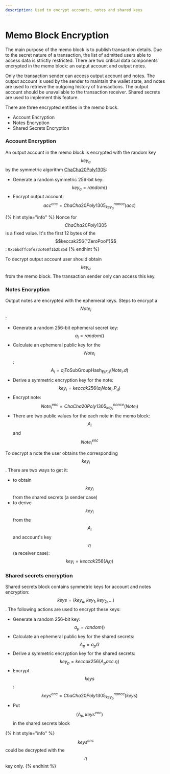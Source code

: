 ```yaml
---
description: Used to encrypt accounts, notes and shared keys
---
```


# Memo Block Encryption

The main purpose of the memo block is to publish transaction details. Due to the secret nature of a transaction, the list of admitted users able to access data is strictly restricted. There are two critical data components encrypted in the memo block: an output account and output notes.

Only the transaction sender can access output account and notes. The output account is used by the sender to maintain the wallet state, and notes are used to retrieve the outgoing history of transactions. The output account should be unavailable to the transaction receiver. Shared secrets are used to implement this feature.

There are three encrypted entities in the memo block.

* Account Encryption
* Notes Encryption
* Shared Secrets Encryption

### Account Encryption

An output account in the memo block is encrypted with the random key $$key_a$$ by the symmetric algorithm [ChaCha20Poly1305](https://tools.ietf.org/html/rfc8439):

* Generate a random symmetric 256-bit key: $$key_a = random()$$
* Encrypt output account: $$acc^{enc} = ChaCha20Poly1305_{key_a}^{nonce}(acc)$$

{% hint style="info" %}
Nonce for $$ChaCha20Poly1305$$ is a fixed value. It's the first 12 bytes of the $$keccak256("ZeroPool")$$: `0x5bbdffc6fe73c460f1b2b85d`
{% endhint %}

To decrypt output account user should obtain $$key_a$$ from the memo block. The transaction sender only can access this key.

### Notes Encryption

Output notes are encrypted with the ephemeral keys. Steps to encrypt a $$Note_i$$:

* Generate a random 256-bit ephemeral secret key: $$a_i = random()$$
* Calculate an ephemeral public key for the $$Note_i$$: $$A_i = a_i \text{ToSubGroupHash}_{E(F_r)}(Note_i.d)$$
* Derive a symmetric encryption key for the note: $$key_i = keccak256(a_i Note_i.P_d)$$
* Encrypt note: $$Note_i^{enc} = ChaCha20Poly1305_{key_i}^{nonce}(Note_i)$$
* There are two public values for the each note in the memo block: $$A_i$$ and $$Note_i^{enc}$$

To decrypt a note the user obtains the corresponding $$key_i$$. There are two ways to get it:

* to obtain $$key_i$$ from the shared secrets (a sender case)
* to derive $$key_i$$ from the $$A_i$$ and account's key $$\eta$$ (a receiver case): $$key_i = keccak256(A_i \eta)$$

### Shared secrets encryption

Shared secrets block contains symmetric keys for account and notes encryption: $$keys = (key_a, key_1, key_2, ...)$$. The following actions are used to encrypt these keys:

* Generate a random 256-bit key: $$a_p = random()$$
* Calculate an ephemeral public key for the shared secrets: $$A_p = a_p G$$
* Derive a symmetric encryption key for the shared secrets: $$key_p = keccak256(A_p acc.\eta)$$
* Encrypt $$keys$$: $$keys^{enc} = ChaCha20Poly1305_{key_p}^{nonce}(keys)$$
* Put $$(A_p, keys^{enc})$$ in the shared secrets block

{% hint style="info" %}
$$keys^{enc}$$ could be decrypted with the $$\eta$$ key only.
{% endhint %}
